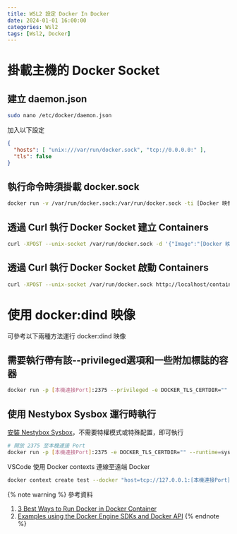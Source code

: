 ```yaml
---
title: WSL2 設定 Docker In Docker
date: 2024-01-01 16:00:00
categories: Wsl2
tags: [Wsl2, Docker]
---
```


# 掛載主機的 Docker Socket

## 建立 daemon.json
```bash
sudo nano /etc/docker/daemon.json
```

加入以下設定
```json
{
  "hosts": [ "unix:///var/run/docker.sock", "tcp://0.0.0.0:" ],
  "tls": false
}
```

## 執行命令時須掛載 docker.sock 
```bash
docker run -v /var/run/docker.sock:/var/run/docker.sock -ti [Docker 映像檔]
```

## 透過 Curl 執行 Docker Socket 建立 Containers 
```bash
curl -XPOST --unix-socket /var/run/docker.sock -d '{"Image":"[Docker 映像檔]"}' -H 'Content-Type: application/json' http://localhost/containers/create
```

## 透過 Curl 執行 Docker Socket 啟動 Containers 
```bash
curl -XPOST --unix-socket /var/run/docker.sock http://localhost/containers/[容器編號]/start
```

<!--more-->

# 使用 docker:dind 映像

可參考以下兩種方法運行 docker:dind 映像

## 需要執行帶有該--privileged選項和一些附加標誌的容器
```bash
docker run -p [本機連接Port]:2375 --privileged -e DOCKER_TLS_CERTDIR="" --name privileged-docker -d docker:dind
```

## 使用 Nestybox Sysbox 運行時執行
[安裝 Nestybox Sysbox](https://github.com/nestybox/sysbox?ref=kodekloud.com)，不需要特權模式或特殊配置，即可執行

```bash
# 開放 2375 至本機連接 Port
docker run -p [本機連接Port]:2375 -e DOCKER_TLS_CERTDIR="" --runtime=sysbox-runc --name sysbox-docker -d docker:dind
```

VSCode 使用 Docker contexts 連線至遠端 Docker

```bash
docker context create test --docker "host=tcp://127.0.0.1:[本機連接Port]"
```

{% note warning %}
參考資料
1. [3 Best Ways to Run Docker in Docker Container](https://kodekloud.com/blog/run-docker-in-docker-container/)
2. [Examples using the Docker Engine SDKs and Docker API](https://docs.docker.com/engine/api/sdk/examples/)
{% endnote %}
